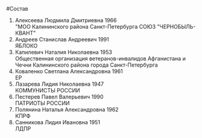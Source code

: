 #Состав
1. Алексеева Людмила Дмитриевна 1966   
    "МОО Калининского района Санкт-Петербурга СОЮЗ "ЧЕРНОБЫЛЬ- КВАНТ"
2. Андреев Станислав Андреевич 1991   
    ЯБЛОКО
3. Капилевич Наталия Николаевна 1953   
    Общественная организация ветеранов-инвалидов Афганистана и Чечни Калининского района города Санкт-Петербурга
4. Коваленко Светлана Александровна 1961   
    ЕР
5. Лазарева Лидия Николаевна 1947   
    КОММУНИСТЫ РОССИИ
6. Пестерев Павел Валерьевич 1990   
    ПАТРИОТЫ РОССИИ
7. Полянина Наталья Александровна 1962   
    КПРФ
8. Санникова Лидия Ивановна 1951   
    ЛДПР
